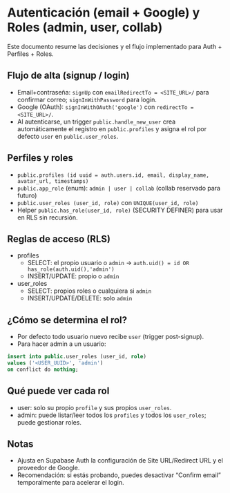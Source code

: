 # Autenticación (email + Google) y Roles (admin, user, collab)

Este documento resume las decisiones y el flujo implementado para Auth + Perfiles + Roles.

## Flujo de alta (signup / login)
- Email+contraseña: `signUp` con `emailRedirectTo = <SITE_URL>/` para confirmar correo; `signInWithPassword` para login.
- Google (OAuth): `signInWithOAuth('google')` con `redirectTo = <SITE_URL>/`.
- Al autenticarse, un trigger `public.handle_new_user` crea automáticamente el registro en `public.profiles` y asigna el rol por defecto `user` en `public.user_roles`.

## Perfiles y roles
- `public.profiles (id uuid = auth.users.id, email, display_name, avatar_url, timestamps)`
- `public.app_role` (enum): `admin | user | collab` (collab reservado para futuro)
- `public.user_roles (user_id, role)` con `UNIQUE(user_id, role)`
- Helper `public.has_role(user_id, role)` (SECURITY DEFINER) para usar en RLS sin recursión.

## Reglas de acceso (RLS)
- profiles
  - SELECT: el propio usuario o `admin` → `auth.uid() = id OR has_role(auth.uid(),'admin')`
  - INSERT/UPDATE: propio o `admin`
- user_roles
  - SELECT: propios roles o cualquiera si `admin`
  - INSERT/UPDATE/DELETE: solo `admin`

## ¿Cómo se determina el rol?
- Por defecto todo usuario nuevo recibe `user` (trigger post-signup).
- Para hacer admin a un usuario:
```sql
insert into public.user_roles (user_id, role)
values ('<USER_UUID>', 'admin')
on conflict do nothing;
```

## Qué puede ver cada rol
- user: solo su propio `profile` y sus propios `user_roles`.
- admin: puede listar/leer todos los `profiles` y todos los `user_roles`; puede gestionar roles.

## Notas
- Ajusta en Supabase Auth la configuración de Site URL/Redirect URL y el proveedor de Google.
- Recomendación: si estás probando, puedes desactivar “Confirm email” temporalmente para acelerar el login.

